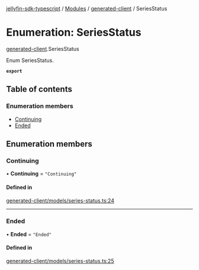 [jellyfin-sdk-typescript](../README.md) / [Modules](../modules.md) / [generated-client](../modules/generated_client.md) / SeriesStatus

# Enumeration: SeriesStatus

[generated-client](../modules/generated_client.md).SeriesStatus

Enum SeriesStatus.

**`export`**

## Table of contents

### Enumeration members

- [Continuing](generated_client.SeriesStatus.md#continuing)
- [Ended](generated_client.SeriesStatus.md#ended)

## Enumeration members

### Continuing

• **Continuing** = `"Continuing"`

#### Defined in

[generated-client/models/series-status.ts:24](https://github.com/thornbill/jellyfin-sdk-typescript/blob/46678c1/src/generated-client/models/series-status.ts#L24)

___

### Ended

• **Ended** = `"Ended"`

#### Defined in

[generated-client/models/series-status.ts:25](https://github.com/thornbill/jellyfin-sdk-typescript/blob/46678c1/src/generated-client/models/series-status.ts#L25)
